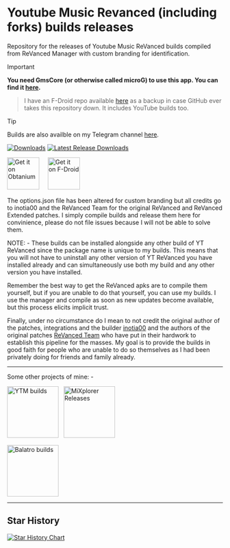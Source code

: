 # Youtube Music Revanced (including forks) builds releases
Repository for the releases of Youtube Music ReVanced builds compiled from ReVanced Manager with custom branding for identification.

> [!IMPORTANT]    
> **You need GmsCore (or otherwise called microG) to use this app. You can find it [here](https://github.com/ReVanced/GmsCore/releases/latest).**

> I have an F-Droid repo available [here](https://files.drifty.win/repo/) as a backup in case GitHub ever takes this repository down. It includes YouTube builds too.

> [!TIP]
> Builds are also availble on my Telegram channel [here](https://t.me/YTRXbuilds).

[![Downloads](https://img.shields.io/github/downloads/driftywinds/YTM-builds/total?style=for-the-badge)](https://img.shields.io/github/downloads/driftywinds/YTM-builds/total?style=for-the-badge) [![Latest Release Downloads](https://img.shields.io/github/downloads/driftywinds/YTM-builds/latest/total?style=for-the-badge)](https://img.shields.io/github/downloads/driftywinds/YTM-builds/latest/total?style=for-the-badge) 

[<img src="https://raw.githubusercontent.com/ImranR98/Obtainium/main/assets/graphics/badge_obtainium.png"
    alt="Get it on Obtanium"
    height="75">](https://github.com/driftywinds/ytm-builds/releases)
&nbsp;&nbsp;&nbsp;
[<img src="https://upload.wikimedia.org/wikipedia/commons/9/96/%22Get_it_on_F-droid%22_Badge.png"
    alt="Get it on F-Droid"
    height="75">](https://files.drifty.win/repo/)


The options.json file has been altered for custom branding but all credits go to inotia00  and the ReVanced Team for the original ReVanced and ReVanced Extended patches. I simply compile builds and release them here for convinience, please do not file issues because I will not be able to solve them.

NOTE: - These builds can be installed alongside any other build of YT ReVanced since the package name is unique to my builds. This means that you will not have to uninstall any other version of YT ReVanced you have installed already and can simultaneously use both my build and any other version you have installed.

Remember the best way to get the ReVanced apks are to compile them yourself, but if you are unable to do that yourself, you can use my builds. I use the manager and compile as soon as new updates become available, but this process elicits implicit trust. 

Finally, under no circumstance do I mean to not credit the original author of the patches, integrations and the builder [inotia00](https://github.com/inotia00) and the authors of the original patches [ReVanced Team](https://github.com/ReVanced) who have put in their hardwork to establish this pipeline for the masses. My goal is to provide the builds in good faith for people who are unable to do so themselves as I had been privately doing for friends and family already.

---

Some other projects of mine: - 

[<img src="https://stats.drifty.win/api/pin?username=driftywinds&repo=ytm-builds&title_color=fff&icon_color=f9f9f9&text_color=9f9f9f&bg_color=151515"
    alt="YTM builds"
    height="120">](https://github.com/driftywinds/ytm-builds)
&nbsp;
[<img src="https://stats.drifty.win/api/pin?username=driftywinds&repo=mixplorer-releases&title_color=fff&icon_color=f9f9f9&text_color=9f9f9f&bg_color=151515"
    alt="MiXplorer Releases"
    height="120">](https://github.com/driftywinds/mixplorer-releases)
&nbsp;


[<img src="https://stats.drifty.win/api/pin?username=driftywinds&repo=balatro-builds&title_color=fff&icon_color=f9f9f9&text_color=9f9f9f&bg_color=151515"
    alt="Balatro builds"
    height="120">](https://github.com/driftywinds/balatro-builds)

---
## Star History

[![Star History Chart](https://api.star-history.com/svg?repos=driftywinds/ytm-builds&type=Date)](https://star-history.com/#driftywinds/ytm-builds&Date)

